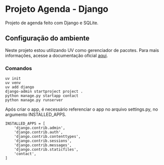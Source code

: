 # Projeto Agenda - Django

Projeto de agenda feito com Django e SQLite.

## Configuração do ambiente

Neste projeto estou utilizando UV como gerenciador de pacotes. Para mais informações, acesse a documentação oficial [aqui](https://docs.astral.sh/uv/getting-started/installation/).

### Comandos

```
uv init
uv venv
uv add django
django-admin startproject project .
python manage.py startapp contact
python manage.py runserver
```

Após criar o app, é necessário referenciar o app no arquivo settings.py, no argumento INSTALLED_APPS.

```
INSTALLED_APPS = [
    'django.contrib.admin',
    'django.contrib.auth',
    'django.contrib.contenttypes',
    'django.contrib.sessions',
    'django.contrib.messages',
    'django.contrib.staticfiles',
    'contact',
]
```
